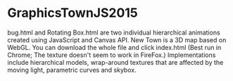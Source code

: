 # GraphicsTownJS2015
bug.html and Rotating Box.html are two individual hierarchical animations created using JavaScript and Canvas API. 
New Town is a 3D map based on WebGL. You can download the whole file and click index.html (Best run in Chrome; The texture doesn't seem to work in FireFox.) Implementations include hierarchical models, wrap-around textures that are affected by the moving light, parametric curves and skybox.

